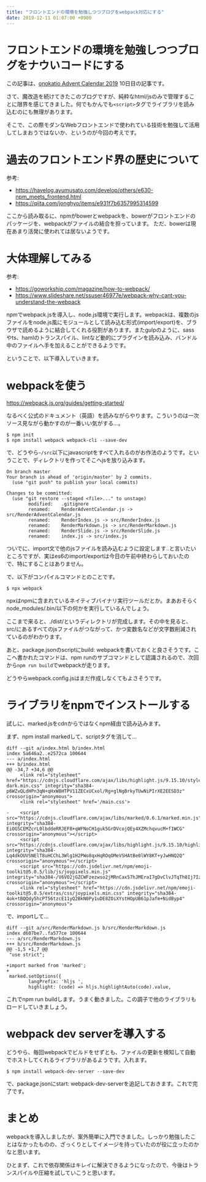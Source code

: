 ```yaml
---
title: "フロントエンドの環境を勉強しつつブログをwebpack対応にする"
date: 2019-12-11 01:07:00 +0900
---
```


フロントエンドの環境を勉強しつつブログをナウいコードにする
===

この記事は、[onokatio Advent Calendar 2019](/adventcalendar/2019/onokatio) 10日目の記事です。  

さて、魔改造を続けてきたこのブログですが、純粋なhtml/jsのみで管理することに限界を感じてきました。何でもかんでも`<script>`タグでライブラリを読み込むのにも無理があります。

そこで、この際モダンなWebフロントエンドで使われている技術を勉強して活用してしまおうではないか、というのが今回の考えです。

# 過去のフロントエンド界の歴史について


参考: 
- https://havelog.ayumusato.com/develop/others/e630-npm_meets_frontend.html
- https://qiita.com/jonghyo/items/e931f7b6357995314599


ここから読み取るに、npmがbowerとwebpackを、bowerがフロントエンドのパッケージを、webpackがファイルの結合を担っています。
ただ、bowerは現在あまり活発に使われては居ないようです。

# 大体理解してみる

参考: 
- https://goworkship.com/magazine/how-to-webpack/
- https://www.slideshare.net/ssuser46977e/webpack-why-cant-you-understand-the-webpack

npmでwebpack.jsを導入し、node.js環境で実行します。webpackは、複数のjsファイルをnode.js風にモジュールとして読み込む形式(import/export)を、ブラウザで読めるように結合してくれる役割があります。またgulpのように、sassやts、hamlのトランスパイル、lintなど動的にプラグインを読み込み、バンドル中のファイルへ手を加えることができるようです。

ということで、以下導入していきます。

# webpackを使う

https://webpack.js.org/guides/getting-started/

なるべく公式のドキュメント（英語）を読みながらやります。こういうのは一次ソース見ながら動かすのが一番いい気がする…。

```shell
$ npm init
$ npm install webpack webpack-cli --save-dev
```

で、どうやら`~/src`以下にjavascriptをすべて入れるのがお作法のようです。ということで、ディレクトリを作ってそこへjsを放り込みます。


```shell
On branch master
Your branch is ahead of 'origin/master' by 2 commits.
  (use "git push" to publish your local commits)

Changes to be committed:
  (use "git restore --staged <file>..." to unstage)
        modified:   .gitignore
        renamed:    RenderAdventCalendar.js -> src/RenderAdventCalendar.js
        renamed:    RenderIndex.js -> src/RenderIndex.js
        renamed:    RenderMarkdown.js -> src/RenderMarkdown.js
        renamed:    RenderSlide.js -> src/RenderSlide.js
        renamed:    index.js -> src/index.js
```

ついでに、import文で他のjsファイルを読み込むように設定します‥と言いたいところですが、実はes6のimport/exportは今日の午前中終わらしておいたので、特にすることはありません。

で、以下がコンパイルコマンドとのことです。

```shell
$ npx webpack
```

npxはnpmに含まれているネイティブバイナリ実行ツールだとか。まあおそらくnode_modules/.bin/以下の何かを実行しているんでしょう。

ここまで来ると、./dist/というディレクトリが完成します。その中を見ると、src/にあるすべてのjsファイルがつながって、かつ変数名などが文字数削減されているのがわかります。

あと、package.jsonのscriptにbuild: webpackを書いておくと良さそうです。ここへ書かれたコマンドは、npm runのサブコマンドとして認識されるので、次回から`npm run build`でwebpackが走ります。

どうやらwebpack.config.jsはまだ作成しなくてもよさそうです。

# ライブラリをnpmでインストールする

試しに、marked.jsをcdnからではなくnpm経由で読み込みます。

まず、npm install markedして、scriptタグを消して…

```diff=
diff --git a/index.html b/index.html
index 5a646a2..e2572ca 100644
--- a/index.html
+++ b/index.html
@@ -34,7 +34,6 @@
     <link rel="stylesheet" href="https://cdnjs.cloudflare.com/ajax/libs/highlight.js/9.15.10/styles/solarized-dark.min.css" integrity="sha384-p6WZvQLdHPn3qN+qHxW8HTPV11ZECxUCxol/Rg+glNgBrkyTUwNiPIrXE2EESD3z" crossorigin="anonymous">
     <link rel="stylesheet" href='/main.css'>

-    <script src="https://cdnjs.cloudflare.com/ajax/libs/marked/0.6.1/marked.min.js" integrity="sha384-EiOGSCEMZcrL0lbddeRRJEF8+qWFNoCH1guk5GrDVcojQEy4XZMchqvucM+f1WCG" crossorigin="anonymous"></script>
     <script src="https://cdnjs.cloudflare.com/ajax/libs/highlight.js/9.15.10/highlight.min.js" integrity="sha384-Lq4dkOUVSNElT8uHCChL3Wlg1H2PWo8qxHqROqOMeVSHAtBe0lWY8KT+yJwHNQ2Q" crossorigin="anonymous"></script>
     <script src="https://cdn.jsdelivr.net/npm/emoji-toolkit@5.0.5/lib/js/joypixels.min.js" integrity="sha384-/V6VO2jGZCWFzezwso2jMRnCax57hJMEraI7gDvClvJTqTh8Ij7IzfAmdzkHQDDS" crossorigin="anonymous"></script>
     <link rel="stylesheet" href="https://cdn.jsdelivr.net/npm/emoji-toolkit@5.0.5/extras/css/joypixels.min.css" integrity="sha384-4ok+tBQQdy5hcPT56tzcE11yQ2BkN0Py1uDE8ZOiXYstHOpUB61pJafm+NidByp4" crossorigin="anonymous">
```

で、importして…

```diff=
diff --git a/src/RenderMarkdown.js b/src/RenderMarkdown.js
index d607be7..fa577ce 100644
--- a/src/RenderMarkdown.js
+++ b/src/RenderMarkdown.js
@@ -1,5 +1,7 @@
 "use strict";

+import marked from 'marked';
+
 marked.setOptions({
        langPrefix: 'hljs ',
        highlight: (code) => hljs.highlightAuto(code).value,
```

これでnpm run buildします。うまく動きました。この調子で他のライブラリもロードしていきましょう。

# webpack dev serverを導入する

どうやら、毎回webpackでビルドをせずとも、ファイルの更新を検知して自動でホストしてくれるライブラリがあるようです。入れます。

```shell
$ npm install webpack-dev-server --save-dev
```

で、package.jsonにstart: webpack-dev-serverを追記しておきます。これで完了です。

# まとめ

webpackを導入しましたが、案外簡単に入門できました。しっかり勉強したことはなかったものの、ざっくりとしてイメージを持っていたのが役に立ったのかなと思います。

ひとまず、これで依存関係はキレイに解決できるようになったので、今後はトランスパイルや圧縮を試していこうと思います。
